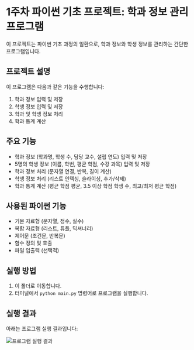 # 1주차 파이썬 기초 프로젝트: 학과 정보 관리 프로그램

이 프로젝트는 파이썬 기초 과정의 일환으로, 학과 정보와 학생 정보를 관리하는 간단한 프로그램입니다.

## 프로젝트 설명
이 프로그램은 다음과 같은 기능을 수행합니다:
1. 학과 정보 입력 및 저장
2. 학생 정보 입력 및 저장
3. 학과 및 학생 정보 처리
4. 학과 통계 계산

## 주요 기능
- 학과 정보 (학과명, 학생 수, 담당 교수, 설립 연도) 입력 및 저장
- 5명의 학생 정보 (이름, 학번, 평균 학점, 수강 과목) 입력 및 저장
- 학과 정보 처리 (문자열 연결, 반복, 길이 계산)
- 학생 정보 처리 (리스트 인덱싱, 슬라이싱, 추가/삭제)
- 학과 통계 계산 (평균 학점 평균, 3.5 이상 학점 학생 수, 최고/최저 평균 학점)

## 사용된 파이썬 기능
- 기본 자료형 (문자열, 정수, 실수)
- 복합 자료형 (리스트, 튜플, 딕셔너리)
- 제어문 (조건문, 반복문)
- 함수 정의 및 호출
- 파일 입출력 (선택적)

## 실행 방법
1. 이 폴더로 이동합니다.
2. 터미널에서 `python main.py` 명령어로 프로그램을 실행합니다.

## 실행 결과
아래는 프로그램 실행 결과입니다:

![프로그램 실행 결과](./program_result.png)
